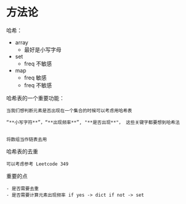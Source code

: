 # 方法论

哈希：
- array 
  - 最好是小写字母
- set 
  - freq 不敏感
- map 
  - freq 敏感
  - freq 不敏感



哈希表的一个重要功能：
```
当我们想判断元素是否出现在一个集合的时候可以考虑用哈希表
```


```
“**小写字符**”，“**出现频率**”, "**是否出现**"， 这些关键字都要想到哈希法


将数组当作链表去用
```


哈希表的去重

```
可以考虑参考 Leetcode 349
```

重要的点
```
- 是否需要去重 
- 是否需要计算元素出现频率 if yes -> dict if not -> set 
```